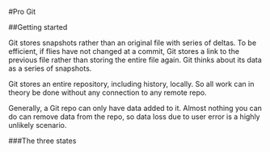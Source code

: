 #Pro Git

##Getting started

Git stores snapshots rather than an
original file with series of deltas.
To be efficient, if flies have not
changed at a commit, Git stores a 
link to the previous file rather than
storing the entire file again.  Git
thinks about its data as a series of
snapshots.

Git stores an entire repository, 
including history, locally.  So all
work can in theory be done without
any connection to any remote repo.

Generally, a Git repo can only have
data added to it.  Almost nothing 
you can do can remove data from the
repo, so data loss due to user error
is a highly unlikely scenario.

###The three states